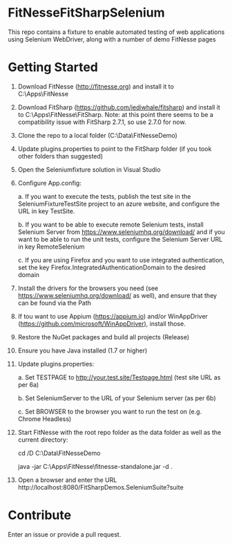 # FitNesseFitSharpSelenium
This repo contains a fixture to enable automated testing of web applications using Selenium WebDriver, along with a number of demo FitNesse pages

# Getting Started
1. Download FitNesse (http://fitnesse.org) and install it to C:\Apps\FitNesse
1. Download FitSharp (https://github.com/jediwhale/fitsharp) and install it to C:\Apps\FitNesse\FitSharp. Note: at this point there seems to be a compatibility issue with FitSharp 2.7.1, so use 2.7.0 for now.
1. Clone the repo to a local folder (C:\Data\FitNesseDemo)
1. Update plugins.properties to point to the FitSharp folder (if you took other folders than suggested)
1. Open the Seleniumfixture solution in Visual Studio
1. Configure App.config: 

	a. If you want to execute the tests, publish the test site in the SeleniumFixtureTestSite project to an azure website, and configure the URL in key TestSite.

	b. If you want to be able to execute remote Selenium tests, install Selenium Server from https://www.seleniumhq.org/download/ and if you want to be able to run the unit tests, configure the Selenium Server URL in key RemoteSelenium

	c. If you are using Firefox and you want to use integrated authentication, set the key Firefox.IntegratedAuthenticationDomain to the desired domain
1. Install the drivers for the browsers you need (see https://www.seleniumhq.org/download/ as well), and ensure that they can be found via the Path
1. If tou want to use Appium (https://appium.io) and/or WinAppDriver (https://github.com/microsoft/WinAppDriver), install those.
1. Restore the NuGet packages and build all projects (Release)
1. Ensure you have Java installed (1.7 or higher)
1. Update plugins.properties:

	a. Set TESTPAGE to http://your.test.site/Testpage.html (test site URL as per 6a)

	b. Set SeleniumServer to the URL of your Selenium server (as per 6b)

	c. Set BROWSER to the browser you want to run the test on (e.g. Chrome Headless)
11. Start FitNesse with the root repo folder as the data folder as well as the current directory:

	cd /D C:\Data\FitNesseDemo
	
	java -jar C:\Apps\FitNesse\fitnesse-standalone.jar -d .
12. Open a browser and enter the URL http://localhost:8080/FitSharpDemos.SeleniumSuite?suite

# Contribute
Enter an issue or provide a pull request.
